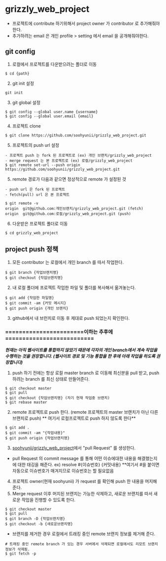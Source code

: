 # grizzly_web_project
- 프로젝트에 contribute 하기위해서 project owner 가 contributor 로 추가해줘야한다.
- 추가하려는 email 은 개인 profile > setting 에서 email 을 공개해줘야한다.


## git config
1. 로컬에서 프로젝트를 다운받으려는 폴더로 이동
```
$ cd {path}
```
2. git init 설정
```
git init
```
3. git global 설정
```
$ git config --global user.name {username}
$ git config --global user.email {email}
```
4. 프로젝트 clone
```
$ git clone https://github.com/soohyunii/grizzly_web_project.git
```
5. 프로젝트의 push url 설정 
```
- 프로젝트 push 는 fork 된 프로젝트로 (ex) 개인 브랜치/grizzly_web_project
- merge request 는 본 프로젝트로 (ex) 로컬/grizzly_web_project
$ git remote set-url --push origin https://github.com/soohyunii/grizzly_web_project.git
```
5. remote 경로가 다음과 같으면 정상적으로 remote 가 설정된 것
```
- push url 은 fork 된 프로젝트
- fetch(pull) url 은 본 프로젝트

$ git remote -v
origin	git@github.com:개인브랜치/grizzly_web_project.git (fetch)
origin	git@github.com:로컬/grizzly_web_project.git (push)
```
6. 다운받은 프로젝트 폴더로 이동
```
$ cd grizzly_web_project
```

## project push 정책
1. 모든 contributor 는 로컬에서 개인 branch 를 따서 작업한다.

```
$ git branch {작업브랜치명}
$ git checkout {작업브랜치명}
```

2. 내 로컬 폴더에 프로젝트 작업한 파일 및 폴더를 복사해서 옮겨놓는다.

```
$ git add {작업한 파일명} 
$ git commit -am {커밋 메시지}
$ git push origin {개인 브랜치}
```


3. github에서 내 브런치로 이동 후 제대로 push 되었는지 확인한다.





### =======================이하는 추후에==========================
***현재는 아직 웹사이트를 통합하지 않았기 때문에 각자의 개인 branch에서 계속 작업을 수행하는 것을 권장합니다. 
(웹사이트 경로 및 기능 통합을 한 후에 아래 작업을 하도록 권장합니다)***

1. push 하기 전에는 항상 로컬 master branch 로 이동해 최신분을 pull 받고, push 하려는 branch 를 최신 상태로 만들어준다.
```
$ git checkout master
$ git pull
$ git checkout {작업브랜치명} (자기 현재 작업중 브랜치)
$ git rebase master
```
2. remote 프로젝트로 push 한다. (remote 프로젝트의 master 브랜치가 아닌 다른 브랜치로 push)
** 여기서 로컬프로젝트로 push 하지 않도록 한다**
```
$ git add .
$ git commit -am "{작업내용}"
$ git push origin {작업브랜치명}
```
3. [soohyunii/grizzly_web_project](https://github.com/soohyunii/grizzly_web_project.git)에서 "pull Request" 를 생성한다.
- pull Request 의 commit message 를 통해 어떤 이슈에대한 내용을 해결했는지에 대한 태깅을 해준다. ex) resolve #{이슈번호} {커밋내용}
**여기서 #을 붙이면 자동으로 이슈번호가 매겨지므로 이슈번호는 할 필요없음

4. 프로젝트 owner(현재 soohyunii) 가 request 를 확인해 push 한 내용을 머지해준다.
5. Merge request 이후 머지된 브랜치는 가능한 삭제하고, 새로운 브랜치를 따서 새로운 작업을 진행할 수 있도록 한다.
```
$ git checkout master
$ git pull
$ git branch -D {작업브랜치명}
$ git checkout -b {새로운브랜치명}
```
- 브랜치를 제거한 경우 로컬에서 트래킹 중인 remote 브랜치 정보를 제거해 준다.
```
# 트래킹 중인 remote branch 가 있는 경우 서버에서 삭제되면 로컬에서도 리모트 브랜치 정보가 삭제됨.
$ git fetch -p
```



 



